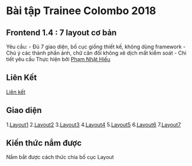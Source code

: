 # **Bài tập Trainee Colombo 2018**
## **Frontend 1.4 : 7 layout cơ bản**
Yêu cầu: - Đủ 7 giao diện, bố cục giống thiết kế, không dùng framework - Chú ý các thành phần ảnh, chữ cân đối không xê dịch mất kiểm soát - Chi tiết yêu cầu
Thực hiện bởi [Phạm Nhật Hiếu](http://github.com/pkvip9999)
## Liên Kết
[Liên kết](https://github.com/colombo-trainee/trainee_2018/blob/master/frontend/layout/simple%20layouts.psd)
## Giao diện
1.[Layout1](https://phamnhathieu2509.github.io/Layout1)
2.[Layout2](https://phamnhathieu2509.github.io/Layout2)
3.[Layout3](https://phamnhathieu2509.github.io/Layout3)
4.[Layout4](https://phamnhathieu2509.github.io/Layout4)
5.[Layout5](https://phamnhathieu2509.github.io/Layout5)
6.[Layout6](https://phamnhathieu2509.github.io/Layout6)
7.[Layout7](https://phamnhathieu2509.github.io/Layout7)
## Kiến thức nắm được

Nắm bắt được cách thức chia bố cục Layout
